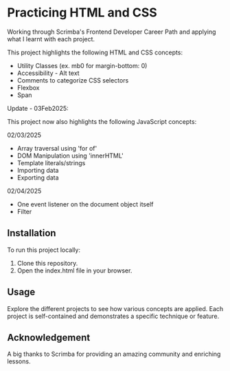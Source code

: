 # Practicing HTML and CSS
Working through Scrimba's Frontend Developer Career Path and applying what I learnt with each project.

This project highlights the following HTML and CSS concepts:

- Utility Classes (ex. mb0 for margin-bottom: 0)
- Accessibility - Alt text
- Comments to categorize CSS selectors
- Flexbox
- Span

Update - 03Feb2025:

This project now also highlights the following JavaScript concepts:

02/03/2025
- Array traversal using 'for of'
- DOM Manipulation using 'innerHTML'
- Template literals/strings
- Importing data
- Exporting data

02/04/2025
- One event listener on the document object itself
- Filter

## Installation
To run this project locally:

1. Clone this repository.
2. Open the index.html file in your browser.

## Usage
Explore the different projects to see how various concepts are applied. Each project is self-contained and demonstrates a specific technique or feature.

## Acknowledgement
A big thanks to Scrimba for providing an amazing community and enriching lessons.